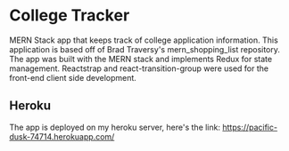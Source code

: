 # College Tracker 
MERN Stack app that keeps track of college application information. 
This application is based off of Brad Traversy's mern_shopping_list repository. 
The app was built with the MERN stack and implements Redux for state management.
Reactstrap and react-transition-group were used for the front-end client side development. 

## Heroku 
The app is deployed on my heroku server, here's the link: https://pacific-dusk-74714.herokuapp.com/

